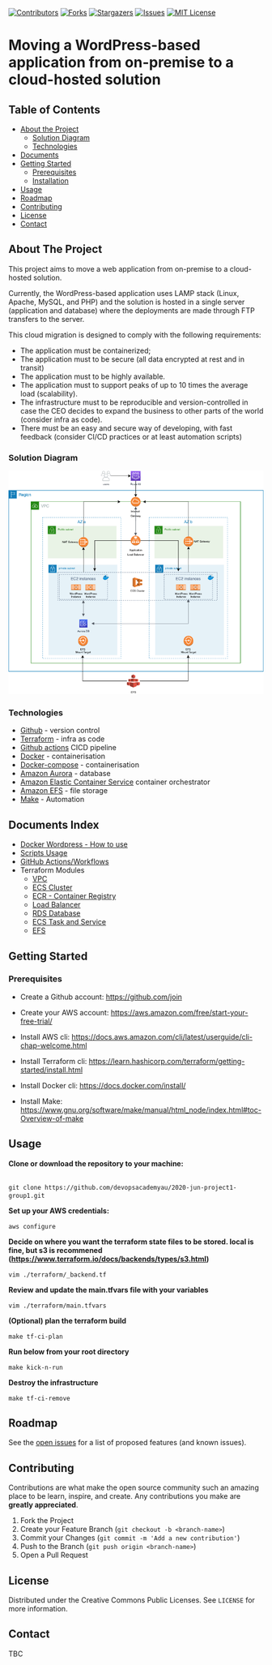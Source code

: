 [![Contributors][contributors-shield]][contributors-url]
[![Forks][forks-shield]][forks-url]
[![Stargazers][stars-shield]][stars-url]
[![Issues][issues-shield]][issues-url]
[![MIT License][license-shield]][license-url]

# Moving a WordPress-based application from on-premise to a cloud-hosted solution

<!-- TABLE OF CONTENTS -->
## Table of Contents

* [About the Project](#about-the-project)
  * [Solution Diagram](#solution-diagram)
  * [Technologies](#technologies)
* [Documents](#documents-index)
* [Getting Started](#getting-started)
  * [Prerequisites](#prerequisites)
  * [Installation](#installation)
* [Usage](#usage)
* [Roadmap](#roadmap)
* [Contributing](#contributing)
* [License](#license)
* [Contact](#contact)


## About The Project
This project aims to move a web application from on-premise to a cloud-hosted solution.

Currently, the WordPress-based application uses LAMP stack (Linux, Apache, MySQL, and PHP) and the solution is hosted in a single server (application and database) where the deployments are made through FTP transfers to the server.

This cloud migration is designed to comply with the following requirements:

- The application must be containerized;
- The application must to be secure (all data encrypted at rest and in transit)
- The application must to be highly available.
- The application must to support peaks of up to 10 times the average load (scalability).
- The infrastructure must to be reproducible and version-controlled in case the CEO decides to expand the business to other parts of the world (consider infra as code).
- There must be an easy and secure way of developing, with fast feedback  (consider CI/CD practices or at least automation scripts)

### Solution Diagram
![Solution Diagram](images/solution-diagram.png)

### Technologies

* [Github](https://github.com/)  - version control
* [Terraform](https://www.terraform.io/) - infra as code
* [Github actions](https://github.com/features/actions/) CICD pipeline
* [Docker](https://www.docker.com/) - containerisation
* [Docker-compose](https://docs.docker.com/compose/) - containerisation
* [Amazon Aurora](https://aws.amazon.com/rds/aurora/) - database
* [Amazon Elastic Container Service](https://aws.amazon.com/ecs/) container orchestrator
* [Amazon EFS](https://aws.amazon.com/efs/) - file storage
* [Make](https://en.wikipedia.org/wiki/Make_(software)) - Automation




## Documents Index

* [Docker Wordpress - How to use](docs/docker-wordpress.md)
* [Scripts Usage](docs/scripts.md)
* [GitHub Actions/Workflows](docs/github-workflows.md)
* Terraform Modules
  * [VPC](terraform/modules/VPC-network/README.md)
  * [ECS Cluster](terraform/modules/ECS/README.md)
  * [ECR - Container Registry](terraform/modules/container_registry/README.md)
  * [Load Balancer](terraform/modules/load_balancer/README.md)
  * [RDS Database](terraform/modules/rds-aurora-database/README.md)
  * [ECS Task and Service](terraform/modules/ECS/README.md)
  * [EFS](terraform/modules/efs/README.md)

<!-- GETTING STARTED -->
## Getting Started

### Prerequisites
 * Create a Github account: https://github.com/join

*  Create your AWS account: https://aws.amazon.com/free/start-your-free-trial/

* Install AWS cli: https://docs.aws.amazon.com/cli/latest/userguide/cli-chap-welcome.html

* Install Terraform cli: https://learn.hashicorp.com/terraform/getting-started/install.html

* Install Docker cli: https://docs.docker.com/install/

* Install Make: https://www.gnu.org/software/make/manual/html_node/index.html#toc-Overview-of-make

## Usage

<strong> Clone or download the repository to your machine: </strong>
```

git clone https://github.com/devopsacademyau/2020-jun-project1-group1.git

```
<strong> Set up your AWS credentials: </strong> 
```
aws configure
```

 <strong> Decide on where you want the terraform state files to be stored. local is fine, but s3 is recommened (https://www.terraform.io/docs/backends/types/s3.html) </strong> 
```
vim ./terraform/_backend.tf
```

 <strong> Review and update the main.tfvars file with your variables  </strong> 
```
vim ./terraform/main.tfvars
```
<strong> (Optional) plan the terraform build </strong>

```
make tf-ci-plan
```
<strong> Run below from your root directory </strong>

```
make kick-n-run
```
<strong>  Destroy the infrastructure </strong>
```
make tf-ci-remove
```
<!-- ROADMAP -->
## Roadmap

See the [open issues](https://github.com/devopsacademyau/2020-jun-project1-group1/issues) for a list of proposed features (and known issues).



<!-- CONTRIBUTING -->
## Contributing

Contributions are what make the open source community such an amazing place to be learn, inspire, and create. Any contributions you make are **greatly appreciated**.

1. Fork the Project
2. Create your Feature Branch (`git checkout -b <branch-name>`)
3. Commit your Changes (`git commit -m 'Add a new contribution'`)
4. Push to the Branch (`git push origin <branch-name>`)
5. Open a Pull Request



<!-- LICENSE -->
## License

Distributed under the Creative Commons Public Licenses. See `LICENSE` for more information.



<!-- CONTACT -->
## Contact

TBC

<!-- MARKDOWN LINKS & IMAGES -->
<!-- https://www.markdownguide.org/basic-syntax/#reference-style-links -->
[contributors-shield]: https://img.shields.io/github/contributors/devopsacademyau/2020-jun-project1-group1?style=flat-square
[contributors-url]: https://github.com/devopsacademyau/2020-jun-project1-group1/graphs/contributors
[forks-shield]: https://img.shields.io/github/forks/devopsacademyau/2020-jun-project1-group1.svg?style=flat-square
[forks-url]: https://github.com/devopsacademyau/2020-jun-project1-group1/network/members
[stars-shield]: https://img.shields.io/github/stars/devopsacademyau/2020-jun-project1-group1.svg?style=flat-square
[stars-url]: https://github.com/devopsacademyau/2020-jun-project1-group1/stargazers
[issues-shield]: https://img.shields.io/github/issues/devopsacademyau/2020-jun-project1-group1.svg?style=flat-square
[issues-url]: https://github.com/devopsacademyau/2020-jun-project1-group1/issues
[license-shield]: https://img.shields.io/github/license/devopsacademyau/2020-jun-project1-group1.svg?style=flat-square
[license-url]: https://github.com/devopsacademyau/2020-jun-project1-group1/blob/master/LICENSE

